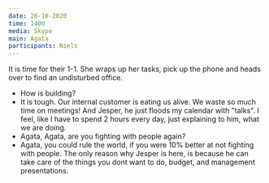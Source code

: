 ```yaml
---
date: 26-10-2020
time: 1400
media: Skype
main: Agata
participants: Niels
---
```


It is time for their 1-1.
She wraps up her tasks, pick up the phone and heads over to find an undisturbed office.

- How is building?
- It is tough. Our internal customer is eating us alive. We waste so much time on meetings! And Jesper, he just floods my calendar with "talks". I feel, like I have to spend 2 hours every day, just explaining to him, what we are doing.
- Agata, Agata, are you fighting with people again?
- Agata, you could rule the world, if you were 10% better at not fighting with people. The only reason why Jesper is here, is because he can take care of the things you dont want to do, budget, and management presentations.
